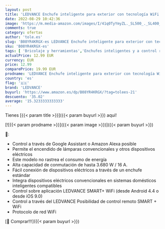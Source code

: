 ```yaml
---
layout: post
title: 'LEDVANCE Enchufe inteligente para exterior con tecnología WiFi en un diseño compacto  controlable con Alexa  Google  SMART + OUTDOOR COMPACT PLUG  paquete de 1'
date: 2022-08-29 10:42:36
image: 'https://m.media-amazon.com/images/I/41q0TyYmyZL._SL500_._SL400_.jpg'
comments: true
category: ofertas
author: 'tole.es'
slug: 'B08YR4KRGX-es LEDVANCE Enchufe inteligente para exterior con tecnología...'
sku: 'B08YR4KRGX-es'
tags: [ 'Bricolaje y herramientas','Enchufes inteligentes y a control remoto','Enchufes y accesorios','Instalación eléctrica','alexa','enchufe','inteligente','ledvance','🇪🇸', ]
actualPrice: 12.99 EUR
currency: EUR
price: 12.99
comparePrice: 19.99 EUR
prodname: 'LEDVANCE Enchufe inteligente para exterior con tecnología WiFi en un diseño compacto  controlable con Alexa  Google  SMART + OUTDOOR COMPACT PLUG  paquete de 1'
country: 'es'
flag: '🇪🇸'
brand: 'LEDVANCE'
buyurl: 'https://www.amazon.es/dp/B08YR4KRGX/?tag=tolees-21'
descuento: '35.02'
average: '15.3233333333333'
---
```


Tienes [{{< param title >}}]({{< param buyurl >}}) aqui!

[![{{< param prodname >}}]({{< param image >}})]({{< param buyurl >}})

🔎:

- Control a través de Google Assistant o Amazon Alexa posible
- Permite el encendido de lámparas convencionales y otros dispositivos eléctricos
- Este modelo no rastrea el consumo de energía
- Alta capacidad de conmutación de hasta 3.680 W / 16 A.
- Fácil conexión de dispositivos eléctricos a través de un enchufe estándar
- Integra dispositivos eléctricos convencionales en sistemas domésticos inteligentes compatibles
- Control sobre aplicación LEDVANCE SMART+ WiFi (desde Android 4.4 o desde iOS 9.0)
- Control a través del LEDVANCE Posibilidad de control remoto SMART + WiFi
- Protocolo de red WiFi

[🛒 Comprar!!!]({{< param buyurl >}})
